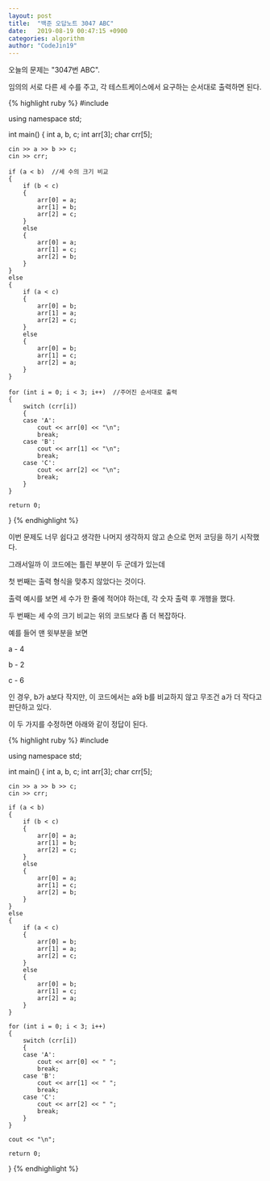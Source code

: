 ```yaml
---
layout: post
title:  "백준 오답노트 3047 ABC"
date:   2019-08-19 00:47:15 +0900
categories: algorithm
author: "CodeJin19"
---
```

오늘의 문제는 "3047번 ABC".

임의의 서로 다른 세 수를 주고, 각 테스트케이스에서 요구하는 순서대로 출력하면 된다.

{% highlight ruby %}
#include <iostream>

using namespace std;

int main()
{
	int a, b, c;
	int arr[3];
	char crr[5];

	cin >> a >> b >> c;
	cin >> crr;

	if (a < b)  //세 수의 크기 비교
	{
		if (b < c)
		{
			arr[0] = a;
			arr[1] = b;
			arr[2] = c;
		}
		else
		{
			arr[0] = a;
			arr[1] = c;
			arr[2] = b;
		}
	}
	else
	{
		if (a < c)
		{
			arr[0] = b;
			arr[1] = a;
			arr[2] = c;
		}
		else
		{
			arr[0] = b;
			arr[1] = c;
			arr[2] = a;
		}
	}
	
	for (int i = 0; i < 3; i++)  //주어진 순서대로 출력
	{
		switch (crr[i])
		{
		case 'A':
			cout << arr[0] << "\n";
			break;
		case 'B':
			cout << arr[1] << "\n";
			break;
		case 'C':
			cout << arr[2] << "\n";
			break;
		}
	}

	return 0;
}
{% endhighlight %}

이번 문제도 너무 쉽다고 생각한 나머지 생각하지 않고 손으로 먼저 코딩을 하기 시작했다.

그래서일까 이 코드에는 틀린 부분이 두 군데가 있는데

첫 번째는 출력 형식을 맞추지 않았다는 것이다.

출력 예시를 보면 세 수가 한 줄에 적어야 하는데, 각 숫자 출력 후 개행을 했다.

두 번째는 세 수의 크기 비교는 위의 코드보다 좀 더 복잡하다.

예를 들어 맨 윗부분을 보면

a - 4

b - 2

c - 6

인 경우, b가 a보다 작지만, 이 코드에서는 a와 b를 비교하지 않고 무조건 a가 더 작다고 판단하고 있다.

이 두 가지를 수정하면 아래와 같이 정답이 된다.

{% highlight ruby %}
#include <iostream>

using namespace std;

int main()
{
	int a, b, c;
	int arr[3];
	char crr[5];

	cin >> a >> b >> c;
	cin >> crr;

	if (a < b)
	{
		if (b < c)
		{
			arr[0] = a;
			arr[1] = b;
			arr[2] = c;
		}
		else
		{
			arr[0] = a;
			arr[1] = c;
			arr[2] = b;
		}
	}
	else
	{
		if (a < c)
		{
			arr[0] = b;
			arr[1] = a;
			arr[2] = c;
		}
		else
		{
			arr[0] = b;
			arr[1] = c;
			arr[2] = a;
		}
	}
	
	for (int i = 0; i < 3; i++)
	{
		switch (crr[i])
		{
		case 'A':
			cout << arr[0] << " ";
			break;
		case 'B':
			cout << arr[1] << " ";
			break;
		case 'C':
			cout << arr[2] << " ";
			break;
		}
	}
    
    cout << "\n";

	return 0;
}
{% endhighlight %}
